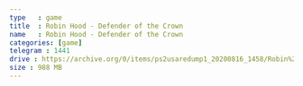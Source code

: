 ```yaml
---
type   : game
title  : Robin Hood - Defender of the Crown
name   : Robin Hood - Defender of the Crown
categories: [game]
telegram : 1441
drive : https://archive.org/0/items/ps2usaredump1_20200816_1458/Robin%20Hood%20-%20Defender%20of%20the%20Crown.7z
size : 988 MB
---
```



